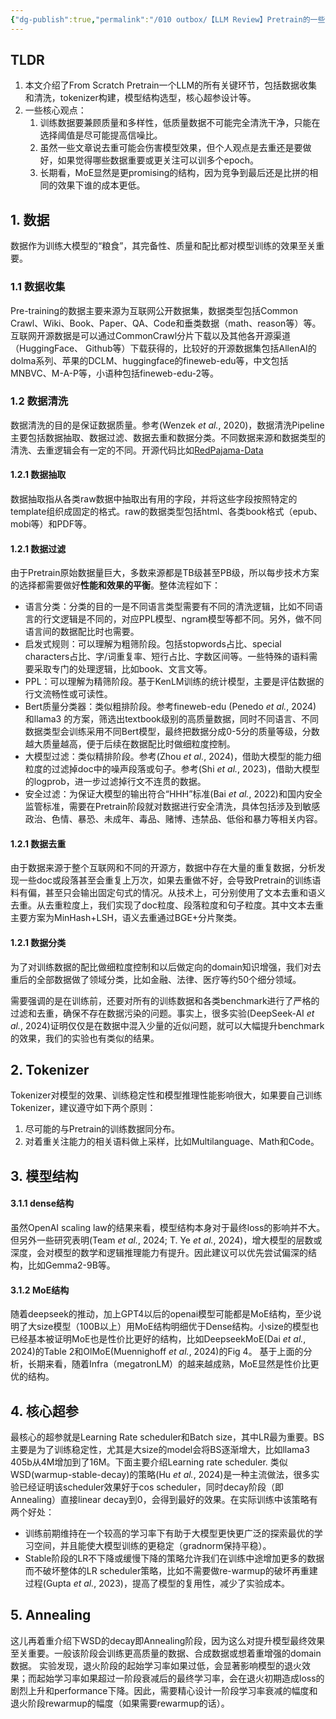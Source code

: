 ```yaml
---
{"dg-publish":true,"permalink":"/010 outbox/【LLM Review】Pretrain的一些实践经验 - 2025-M2/","tags":["LLM/Pretrain"]}
---
```


## TLDR
1. 本文介绍了From Scratch Pretrain一个LLM的所有关键环节，包括数据收集和清洗，tokenizer构建，模型结构选型，核心超参设计等。
2. 一些核心观点：
	1. 训练数据要兼顾质量和多样性，低质量数据不可能完全清洗干净，只能在选择阈值是尽可能提高信噪比。
	2. 虽然一些文章说去重可能会伤害模型效果，但个人观点是去重还是要做好，如果觉得哪些数据重要或更关注可以训多个epoch。
	3. 长期看，MoE显然是更promising的结构，因为竞争到最后还是比拼的相同的效果下谁的成本更低。

## 1. 数据
数据作为训练大模型的“粮食”，其完备性、质量和配比都对模型训练的效果至关重要。
### 1.1 数据收集
Pre-training的数据主要来源为互联网公开数据集，数据类型包括Common Crawl、Wiki、Book、Paper、QA、Code和垂类数据（math、reason等）等。
互联网开源数据是可以通过CommonCrawl分片下载以及其他各开源渠道（HuggingFace、 Github等）下载获得的，比较好的开源数据集包括AllenAI的dolma系列、苹果的DCLM、huggingface的fineweb-edu等，中文包括MNBVC、M-A-P等，小语种包括fineweb-edu-2等。
### 1.2 数据清洗
数据清洗的目的是保证数据质量。参考(Wenzek _et al._, 2020)，数据清洗Pipeline主要包括数据抽取、数据过滤、数据去重和数据分类。不同数据来源和数据类型的清洗、去重逻辑会有一定的不同。开源代码比如[RedPajama-Data](https://github.com/togethercomputer/RedPajama-Data)
#### 1.2.1 数据抽取
数据抽取指从各类raw数据中抽取出有用的字段，并将这些字段按照特定的template组织成固定的格式。raw的数据类型包括html、各类book格式（epub、mobi等）和PDF等。
#### 1.2.1 数据过滤
由于Pretrain原始数据量巨大，多数来源都是TB级甚至PB级，所以每步技术方案的选择都需要做好**性能和效果的平衡**。整体流程如下：
- 语言分类：分类的目的一是不同语言类型需要有不同的清洗逻辑，比如不同语言的行文逻辑是不同的，对应PPL模型、ngram模型等都不同。另外，做不同语言间的数据配比时也需要。
- 启发式规则：可以理解为粗筛阶段。包括stopwords占比、special characters占比、字/词重复率、短行占比、字数区间等。一些特殊的语料需要采取专门的处理逻辑，比如book、文言文等。
- PPL：可以理解为精筛阶段。基于KenLM训练的统计模型，主要是评估数据的行文流畅性或可读性。
- Bert质量分类器：类似粗排阶段。参考fineweb-edu (Penedo _et al._, 2024) 和llama3 的方案，筛选出textbook级别的高质量数据，同时不同语言、不同数据类型会训练采用不同Bert模型，最终把数据分成0-5分的质量等级，分数越大质量越高，便于后续在数据配比时做细粒度控制。
- 大模型过滤：类似精排阶段。参考(Zhou _et al._, 2024)，借助大模型的能力细粒度的过滤掉doc中的噪声段落或句子。参考(Shi _et al._, 2023)，借助大模型的logprob，进一步过滤掉行文不连贯的数据。
- 安全过滤：为保证大模型的输出符合“HHH”标准(Bai _et al._, 2022)和国内安全监管标准，需要在Pretrain阶段就对数据进行安全清洗，具体包括涉及到敏感政治、色情、暴恐、未成年、毒品、赌博、违禁品、低俗和暴力等相关内容。
#### 1.2.1 数据去重
由于数据来源于整个互联网和不同的开源方，数据中存在大量的重复数据，分析发现一些doc或段落甚至会重复上万次，如果去重做不好，会导致Pretrain的训练语料有偏，甚至只会输出固定句式的情况。从技术上，可分别使用了文本去重和语义去重。从去重粒度上，我们实现了doc粒度、段落粒度和句子粒度。其中文本去重主要方案为MinHash+LSH，语义去重通过BGE+分片聚类。
#### 1.2.1 数据分类
为了对训练数据的配比做细粒度控制和以后做定向的domain知识增强，我们对去重后的全部数据做了领域分类，比如金融、法律、医疗等约50个细分领域。

需要强调的是在训练前，还要对所有的训练数据和各类benchmark进行了严格的过滤和去重，确保不存在数据污染的问题。事实上，很多实验(DeepSeek-AI _et al._, 2024)证明仅仅是在数据中混入少量的近似问题，就可以大幅提升benchmark的效果，我们的实验也有类似的结果。
## 2. Tokenizer
Tokenizer对模型的效果、训练稳定性和模型推理性能影响很大，如果要自己训练Tokenizer，建议遵守如下两个原则：
1. 尽可能的与Pretrain的训练数据同分布。
2. 对着重关注能力的相关语料做上采样，比如Multilanguage、Math和Code。
## 3. 模型结构
#### 3.1.1 dense结构
虽然OpenAI scaling law的结果来看，模型结构本身对于最终loss的影响并不大。但另外一些研究表明(Team _et al._, 2024; T. Ye _et al._, 2024)，增大模型的层数或深度，会对模型的数学和逻辑推理能力有提升。因此建议可以优先尝试偏深的结构，比如Gemma2-9B等。
#### 3.1.2 MoE结构
随着deepseek的推动，加上GPT4以后的openai模型可能都是MoE结构，至少说明了大size模型（100B以上）用MoE结构明细优于Dense结构。小size的模型也已经基本被证明MoE也是性价比更好的结构，比如DeepseekMoE(Dai _et al._, 2024)的Table 2和OlMoE(Muennighoff _et al._, 2024)的Fig 4。
基于上面的分析，长期来看，随着Infra（megatronLM）的越来越成熟，MoE显然是性价比更优的结构。
## 4. 核心超参
最核心的超参就是Learning Rate scheduler和Batch size，其中LR最为重要。BS主要是为了训练稳定性，尤其是大size的model会将BS逐渐增大，比如llama3 405b从4M增加到了16M。下面主要介绍Learning rate scheduler.
类似WSD(warmup-stable-decay)的策略(Hu _et al._, 2024)是一种主流做法，很多实验已经证明该scheduler效果好于cos scheduler，同时decay阶段（即Annealing）直接linear decay到0，会得到最好的效果。在实际训练中该策略有两个好处：
- 训练前期维持在一个较高的学习率下有助于大模型更快更广泛的探索最优的学习空间，并且能使大模型训练的更稳定（gradnorm保持平稳）。
- Stable阶段的LR不下降或缓慢下降的策略允许我们在训练中途增加更多的数据而不破坏整体的LR scheduler策略，比如不需要做re-warmup的破坏再重建过程(Gupta _et al._, 2023)，提高了模型的复用性，减少了实验成本。
## 5. Annealing
这儿再着重介绍下WSD的decay即Annealing阶段，因为这么对提升模型最终效果至关重要。一般该阶段会训练更高质量的数据、合成数据或想着重增强的domain数据。
实验发现，退火阶段的起始学习率如果过低，会显著影响模型的退火效果；而起始学习率如果超过一阶段衰减后的最终学习率，会在退火初期造成loss的剧烈上升和performance下降。因此，需要精心设计一阶段学习率衰减的幅度和退火阶段rewarmup的幅度（如果需要rewarmup的话）。
